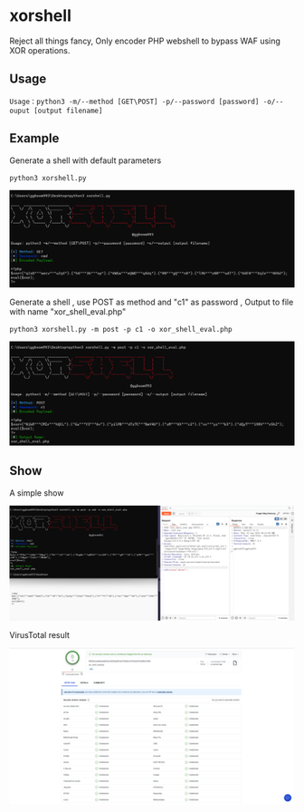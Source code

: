 # xorshell



Reject all things fancy, Only encoder PHP webshell to bypass WAF using XOR operations.



## Usage

```
Usage：python3 -m/--method [GET\POST] -p/--password [password] -o/--ouput [output filename]
```



## Example

Generate a shell with default parameters

```
python3 xorshell.py
```

![Example](.\image\example1.jpg)



Generate a shell ,  use POST as method and  "c1" as password , Output to file with name "xor_shell_eval.php"

```
python3 xorshell.py -m post -p c1 -o xor_shell_eval.php
```

![example2](.\image\example2.jpg)



## Show

A simple show

![example3](.\image\example3.png)



VirusTotal result

![VT](.\image\VT.png)